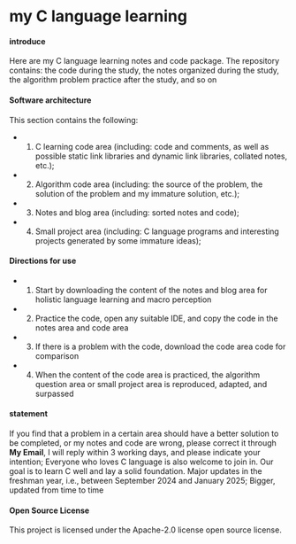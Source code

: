 # my C language learning 
#### introduce
Here are my C language learning notes and code package. The repository contains: the code during the study, the notes organized during the study, the algorithm problem practice after the study, and so on

#### Software architecture
This section contains the following:
- 1. C learning code area (including: code and comments, as well as possible static link libraries and dynamic link libraries, collated notes, etc.);
- 2. Algorithm code area (including: the source of the problem, the solution of the problem and my immature solution, etc.);
- 3. Notes and blog area (including: sorted notes and code);
- 4. Small project area (including: C language programs and interesting projects generated by some immature ideas);
#### Directions for use
- 1. Start by downloading the content of the notes and blog area for holistic language learning and macro perception
- 2. Practice the code, open any suitable IDE, and copy the code in the notes area and code area
- 3. If there is a problem with the code, download the code area code for comparison
- 4. When the content of the code area is practiced, the algorithm question area or small project area is reproduced, adapted, and surpassed
#### statement
If you find that a problem in a certain area should have a better solution to be completed, or my notes and code are wrong, please correct it through **My Email**, I will reply within 3 working days, and please indicate your intention; Everyone who loves C language is also welcome to join in.
Our goal is to learn C well and lay a solid foundation.
Major updates in the freshman year, i.e., between September 2024 and January 2025;
Bigger, updated from time to time

#### Open Source License
This project is licensed under the Apache-2.0 license open source license.